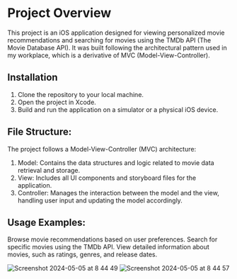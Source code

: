 # Project Overview

This project is an iOS application designed for viewing personalized movie recommendations and searching for movies using the TMDb API (The Movie Database API). It was built following the architectural pattern used in my workplace, which is a derivative of MVC (Model-View-Controller).


## Installation

1. Clone the repository to your local machine.
2. Open the project in Xcode.
3. Build and run the application on a simulator or a physical iOS device.
    
## File Structure:
The project follows a Model-View-Controller (MVC) architecture:
1. Model: Contains the data structures and logic related to movie data retrieval and storage.
2. View: Includes all UI components and storyboard files for the application.
3. Controller: Manages the interaction between the model and the view, handling user input and updating the model accordingly.
## Usage Examples:
Browse movie recommendations based on user preferences.
Search for specific movies using the TMDb API.
View detailed information about movies, such as ratings, genres, and release dates.


![Screenshot 2024-05-05 at 8 44 49](https://github.com/UriKoren/TheMovieQuest/assets/89452452/f206890e-ca3e-4427-b4d3-47deb9832bb2) ![Screenshot 2024-05-05 at 8 44 57](https://github.com/UriKoren/TheMovieQuest/assets/89452452/5b41a2a9-cfac-492c-938a-4bfda2075674)
